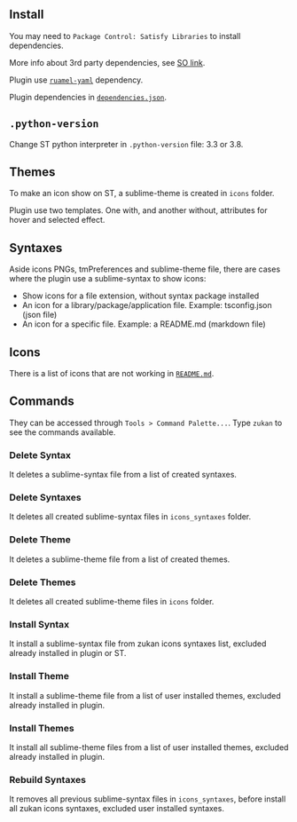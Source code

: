 
## Install

You may need to `Package Control: Satisfy Libraries` to install dependencies.  

More info about 3rd party dependencies, see [SO link](https://stackoverflow.com/questions/61196270/how-to-properly-use-3rd-party-dependencies-with-sublime-text-plugins).  

Plugin use [`ruamel-yaml`](https://packagecontrol.github.io) dependency.  

Plugin dependencies in [`dependencies.json`](https://github.com/53v3n3d4/Zukan-Icon-Theme/blob/main/dependencies.json).  

## `.python-version`

Change ST python interpreter in `.python-version` file: 3.3 or 3.8.  

## Themes

To make an icon show on ST, a sublime-theme is created in `icons` folder.  

Plugin use two templates. One with, and another without, attributes for hover and selected effect.  

## Syntaxes

Aside icons PNGs, tmPreferences and sublime-theme file, there are cases where the plugin use a sublime-syntax to show icons:  
- Show icons for a file extension, without syntax package installed  
- An icon for a library/package/application file. Example: tsconfig.json (json file)  
- An icon for a specific file. Example: a README.md (markdown file)  

## Icons

There is a list of icons that are not working in [`README.md`](https://github.com/53v3n3d4/Zukan-Icon-Theme?tab=readme-ov-file#icons-that-works-depending-on-folder-position).  

## Commands

They can be accessed through `Tools > Command Palette...`. Type `zukan` to see the commands available.  

### Delete Syntax

It deletes a sublime-syntax file from a list of created syntaxes.  

### Delete Syntaxes

It deletes all created sublime-syntax files in `icons_syntaxes` folder.  

### Delete Theme

It deletes a sublime-theme file from a list of created themes.  

### Delete Themes

It deletes all created sublime-theme files in `icons` folder.  

### Install Syntax

It install a sublime-syntax file from zukan icons syntaxes list, excluded already installed in plugin or ST.  

### Install Theme

It install a sublime-theme file from a list of user installed themes, excluded already installed in plugin.  

### Install Themes

It install all sublime-theme files from a list of user installed themes, excluded already installed in plugin.  

### Rebuild Syntaxes

It removes all previous sublime-syntax files in `icons_syntaxes`, before install all zukan icons syntaxes, excluded user installed syntaxes.
